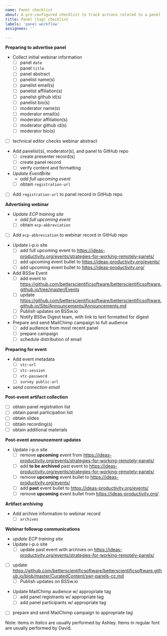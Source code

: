 ```yaml
---
name: Panel checklist
about: A pre-configured checklist to track actions related to a panel
title: Panel (tag) checklist
labels: 'panel workflow'
assignees: ''

---
```

**Preparing to advertise panel**
- Collect initial webinar information
  - [ ] panel `date`
  - [ ] panel `title`
  - [ ] panel abstract
  - [ ] panelist name(s)
  - [ ] panelist email(s)
  - [ ] panelist affiliation(s)
  - [ ] panelist github id(s)
  - [ ] panelist bio(s)
  - [ ] moderator name(s)
  - [ ] moderator email(s)
  - [ ] moderator affiliation(s)
  - [ ] moderator github id(s)
  - [ ] moderator bio(s)
- [ ] technical editor checks webinar abstract
- Add panelist(s), moderator(s), and panel to GitHub repo
  - [ ] create presenter record(s)
  - [ ] create panel record
  - [ ] verify content and formatting
- *Update EventBrite*
  - *add full upcoming event*
  - [ ] obtain `registration-url`
- [ ] Add `registration-url` to panel record in GitHub repo

**Advertising webinar**
- *Update ECP training site*
  - *add full upcoming event*
  - [ ] obtain `ecp-abbreviation`
- [ ] Add `ecp-abbreviation` to webinar record in GitHub repo
- Update i-p.o site
  - [ ] add full upcoming event to <https://ideas-productivity.org/events/strategies-for-working-remotely-panels/>
  - [ ] add upcoming event bullet to <https://ideas-productivity.org/events/>
  - [ ] add upcoming event bullet to <https://ideas-productivity.org/>
- Add BSSw Event 
  - [ ] add event to <https://github.com/betterscientificsoftware/betterscientificsoftware.github.io/tree/master/Events>
  - [ ] update <https://github.com/betterscientificsoftware/betterscientificsoftware.github.io/Site/Announcements/Announcements.md>
  - [ ] Publish updates on BSSw.io
  - [ ] Notify BSSw Digest team, with link to text formatted for digest
- Prepare and send MailChimp campaign to full audience
  - [ ] add audience from most recent panel
  - [ ] prepare campaign
  - [ ] schedule distribution of email

**Preparing for event**
- Add event metadata
  - [ ] `vtc-url`
  - [ ] `vtc-session`
  - [ ] `vtc-password`
  - [ ] `survey public-url`
- *send connection email*

**Post-event artifact collection**
- [ ] obtain panel registration list
- [ ] obtain panel participation list
- [ ] obtain slides
- [ ] obtain recording(s)
- [ ] obtain additional materials

**Post-event announcement updates**
- Update i-p.o site
  - [ ] remove **upcoming** event from <https://ideas-productivity.org/events/strategies-for-working-remotely-panels/>
  - [ ] add **to be archived** past event to <https://ideas-productivity.org/events/strategies-for-working-remotely-panels/>
  - [ ] remove **upcoming** event bullet to <https://ideas-productivity.org/events/>
  - [ ] add **past** event bullet to <https://ideas-productivity.org/events/>
  - [ ] remove **upcoming** event bullet from <https://ideas-productivity.org/>

**Artifact archiving**
- Add archive information to webinar record
  - [ ] `archives`

**Webinar followup communications**
- *update ECP training site*
- Update i-p.o site
  - [ ] update past event with archives on <https://ideas-productivity.org/events/strategies-for-working-remotely-panels/>
- [ ] update <https://github.com/betterscientificsoftware/betterscientificsoftware.github.io/blob/master/CuratedContent/swr-panels-cc.md>
  - [ ] Publish updates on BSSw.io
- Update MailChimp audience w/ appropriate tag
  - [ ] add panel registrants w/ appropriate tag
  - [ ] add panel participants w/ appropriate tag
- [ ] prepare and send MailChimp campaign to appropriate tag

Note: items in *italics* are usually performed by Ashley.  Items in regular font are usually performed by David.
